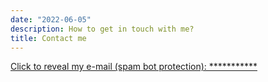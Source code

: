 ```yaml
---
date: "2022-06-05"
description: How to get in touch with me?
title: Contact me
---
```



<a id="secret" href="javascript:void(0)" onclick="showSecret()">
Click to reveal my e-mail (spam bot protection): ***********
</a>

<script>
// My email as As ASCII arr
var theSecret = [
    107, 111, 110, 115, 116, 97, 110, 116, 121, 64, 107
].concat([97, 114, 97, 103, 105, 111, 114, 103, 105, 115, 46, 112, 108])

function bin2String(array) {
  var result = "";
  for (var i = 0; i < array.length; i++) {
    result += String.fromCharCode(array[i]);
  }
  return result;
}
function showSecret(){
    document.getElementById("secret").innerHTML = bin2String(theSecret);
}
</script>

